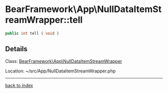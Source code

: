 # BearFramework\App\NullDataItemStreamWrapper::tell

```php
public int tell ( void )
```

## Details

Class: [BearFramework\App\NullDataItemStreamWrapper](bearframework.app.nulldataitemstreamwrapper.class.md)

Location: ~/src/App/NullDataItemStreamWrapper.php

---

[back to index](index.md)

